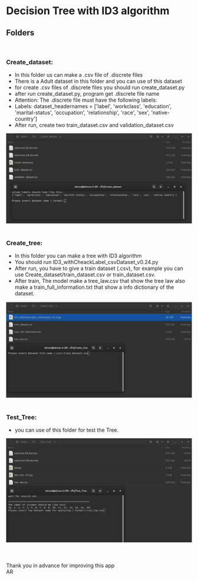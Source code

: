 <h1> Decision Tree with ID3 algorithm </h1>
<h2>Folders</h2><br />
<h3>Create_dataset:</h3>
<ul>
<li> In this folder us can make a .csv file of .discrete files<br />
<li> There is a Adult dataset in this folder and you can use of this dataset<br />
<li> for create .csv files of .discrete files you should run create_dataset.py<br />
<li> after run create_dataset.py, program get .discrete file name<br />
<li>	 Attention: The .discrete file must have the following labels:<br />
<li>	 Labels: dataset_headernames = ['label', 'workclass', 'education', 'marital-status', 'occupation', 'relationship', 'race', 'sex', 'native-country'] <br />
<li> After run, create two train_dataset.csv and validation_dataset.csv<br />
</ul>
<img src="Pictures/Create_dataset.png" alt="Create_dataset">
<br />
<br />
<h3>Create_tree:</h3>
<ul>
<li> In this folder you can make a tree with ID3 algorithm<br />
<li> You should run ID3_withCheackLabel_csvDataset_v0.24.py<br />
<li> After run, you have to give a train dataset (.csv), for example you can use Create_dataset/train_dataset.csv or train_dataset.csv.<br />
<li> After train, The model make a tree_law.csv that show the tree law also make a train_full_information.txt that show a info dictionary of the dataset.<br />
</ul>
<img src="Pictures/Create_tree.png" alt="Create_tree">
<br />
<br />
<h3>Test_Tree:</h3>
<ul>
<li> you can use of this folder for test the Tree.<br />
</ul>
<img src="Pictures/Test_Tree.png" alt="Test_Tree">
<br />
<br />
<br />
<br />
Thank you in advance for improving this app<br />
AR

